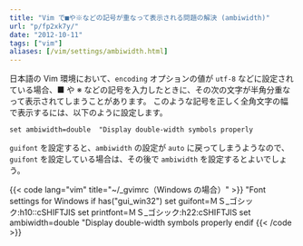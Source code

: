 ```yaml
---
title: "Vim で■や※などの記号が重なって表示される問題の解決 (ambiwidth)"
url: "p/fp2xk7y/"
date: "2012-10-11"
tags: ["vim"]
aliases: [/vim/settings/ambiwidth.html]
---
```


日本語の Vim 環境において、`encoding` オプションの値が `utf-8` などに設定されている場合、■ や ※ などの記号を入力したときに、その次の文字が半角分重なって表示されてしまうことがあります。
このような記号を正しく全角文字の幅で表示するには、以下のように設定します。

```vim
set ambiwidth=double  "Display double-width symbols properly
```

`guifont` を設定すると、`ambiwidth` の設定が `auto` に戻ってしまうようなので、`guifont` を設定している場合は、その後で `ambiwidth` を設定するとよいでしょう。

{{< code lang="vim" title="~/_gvimrc（Windows の場合）" >}}
"Font settings for Windows
if has("gui_win32")
    set guifont=ＭＳ_ゴシック:h10::cSHIFTJIS
    set printfont=ＭＳ_ゴシック:h22:cSHIFTJIS
    set ambiwidth=double  "Display double-width symbols properly
endif
{{< /code >}}

